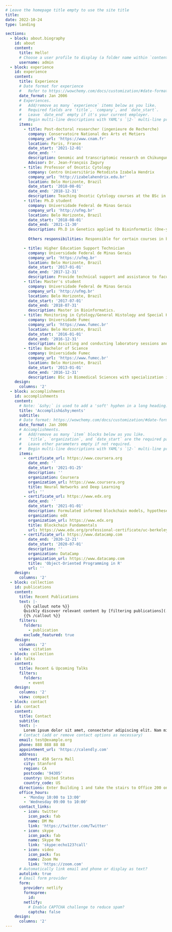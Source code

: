 ```yaml
---
# Leave the homepage title empty to use the site title
title:
date: 2022-10-24
type: landing

sections:
  - block: about.biography
    id: about
    content:
      title: Hello!
      # Choose a user profile to display (a folder name within `content/authors/`)
      username: admin
  - block: experience
    id: experience
    content:
      title: Experience
      # Date format for experience
      #   Refer to https://wowchemy.com/docs/customization/#date-format
      date_format: Jan 2006
      # Experiences.
      #   Add/remove as many `experience` items below as you like.
      #   Required fields are `title`, `company`, and `date_start`.
      #   Leave `date_end` empty if it's your current employer.
      #   Begin multi-line descriptions with YAML's `|2-` multi-line prefix.
      items:
        - title: Post-doctoral researcher (ingenieure de Recherche) 
          company: Conservatoire National des Arts et Metiers
          company_url: 'https://www.cnam.fr'
          location: Paris, France
          date_start: '2021-12-01'
          date_end: ''
          description: Genomic and transcriptomic research on Chikungunya virus infection.
          Advisor: Dr. Jean-François Zagury
        - title: Professor of Oncotic Cytology
          company: Centro Universitário Metodista Izabela Hendrix
          company_url: 'http://izabelahendrix.edu.br'
          location: Belo Horizonte, Brazil
          date_start: '2018-08-01'
          date_end: '2018-12-31'
          description: Teaching Oncotic Cytology courses at the BSc in Biomedical Sciences and assessing students' activities and performance to record their academic progress.
        - title: Ph.D student
          company: Universidade Federal de Minas Gerais
          company_url: 'http://ufmg.br'
          location: Belo Horizonte, Brazil
          date_start: '2018-08-01'
          date_end: '2021-11-30'
          description: Ph.D in Genetics applied to Bioinformatic (One-year alternating at Sys2Diag - Montpellier). Dissertation: Composition of Peruvian Loxosceles laeta venom revealed through NGS transcriptomic analysis and the development of the computational tool PepLess (Advisor: Carlos Chavez Olortegui, LABIMQ Laboratory).
    
          Others responsibilities: Responsible for certain courses in biochemistry and genetics (as a doctoral assistant) from the chair professor; Responsible for assisting and introducing activities and methodologies to new students in the laboratory.

        - title: Higher Education Support Technician
          company: Universidade Federal de Minas Gerais
          company_url: 'https://ufmg.br'
          location: Belo Horizonte, Brazil
          date_start: '2017-01-01'
          date_end: '2017-12-31'
          description: Provide technical support and assistance to faculty and students in laboratory experiments and research projects.
        - title: Master's student
          company: Universidade Federal de Minas Gerais
          company_url: 'http://ufmg.br'
          location: Belo Horizonte, Brazil
          date_start: '2017-07-01'
          date_end: '2018-07-31'
          description: Master in Bioinformatics.
        - title: Monitoring in Cytology/General Histology and Special Histology courses
          company: Universidade Fumec
          company_url: 'https://www.fumec.br'
          location: Belo Horizonte, Brazil
          date_start: '2016-01-01'
          date_end: '2016-12-31'
          description: Assisting and conducting laboratory sessions and guiding students during practical exercises.
        - title: Bachelor of Science
          company: Universidade Fumec
          company_url: 'https://www.fumec.br'
          location: Belo Horizonte, Brazil
          date_start: '2013-01-01'
          date_end: '2016-12-31'
          description: BSc in Biomedical Sciences with specialization in clinical analysis and molecular biology.
    design:
      columns: '2'
  - block: accomplishments
    id: accomplishments
    content:
      # Note: `&shy;` is used to add a 'soft' hyphen in a long heading.
      title: 'Accomplish&shy;ments'
      subtitle:
      # Date format: https://wowchemy.com/docs/customization/#date-format
      date_format: Jan 2006
      # Accomplishments.
      #   Add/remove as many `item` blocks below as you like.
      #   `title`, `organization`, and `date_start` are the required parameters.
      #   Leave other parameters empty if not required.
      #   Begin multi-line descriptions with YAML's `|2-` multi-line prefix.
      items:
        - certificate_url: https://www.coursera.org
          date_end: ''
          date_start: '2021-01-25'
          description: ''
          organization: Coursera
          organization_url: https://www.coursera.org
          title: Neural Networks and Deep Learning
          url: ''
        - certificate_url: https://www.edx.org
          date_end: ''
          date_start: '2021-01-01'
          description: Formulated informed blockchain models, hypotheses, and use cases.
          organization: edX
          organization_url: https://www.edx.org
          title: Blockchain Fundamentals
          url: https://www.edx.org/professional-certificate/uc-berkeleyx-blockchain-fundamentals
        - certificate_url: https://www.datacamp.com
          date_end: '2020-12-21'
          date_start: '2020-07-01'
          description: ''
          organization: DataCamp
          organization_url: https://www.datacamp.com
          title: 'Object-Oriented Programming in R'
          url: ''
    design:
      columns: '2'
  - block: collection
    id: publications
    content:
      title: Recent Publications
      text: |-
        {{% callout note %}}
        Quickly discover relevant content by [filtering publications](./publication/).
        {{% /callout %}}
      filters:
        folders:
          - publication
        exclude_featured: true
    design:
      columns: '2'
      view: citation
  - block: collection
    id: talks
    content:
      title: Recent & Upcoming Talks
      filters:
        folders:
          - event
    design:
      columns: '2'
      view: compact
  - block: contact
    id: contact
    content:
      title: Contact
      subtitle:
      text: |-
        Lorem ipsum dolor sit amet, consectetur adipiscing elit. Nam mi diam, venenatis ut magna et, vehicula efficitur enim.
      # Contact (add or remove contact options as necessary)
      email: test@example.org
      phone: 888 888 88 88
      appointment_url: 'https://calendly.com'
      address:
        street: 450 Serra Mall
        city: Stanford
        region: CA
        postcode: '94305'
        country: United States
        country_code: US
      directions: Enter Building 1 and take the stairs to Office 200 on Floor 2
      office_hours:
        - 'Monday 10:00 to 13:00'
        - 'Wednesday 09:00 to 10:00'
      contact_links:
        - icon: twitter
          icon_pack: fab
          name: DM Me
          link: 'https://twitter.com/Twitter'
        - icon: skype
          icon_pack: fab
          name: Skype Me
          link: 'skype:echo123?call'
        - icon: video
          icon_pack: fas
          name: Zoom Me
          link: 'https://zoom.com'
      # Automatically link email and phone or display as text?
      autolink: true
      # Email form provider
      form:
        provider: netlify
        formspree:
          id:
        netlify:
          # Enable CAPTCHA challenge to reduce spam?
          captcha: false
    design:
      columns: '2'
---
```

